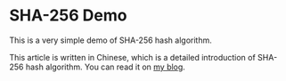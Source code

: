 # SHA-256 Demo

This is a very simple demo of SHA-256 hash algorithm.

This article is written in Chinese, which is a detailed introduction of SHA-256 hash algorithm. You can read it on [my blog](https://www.less-bug.com/posts/sha256-hash-algorithm-principle-and-rust-implementation/).
